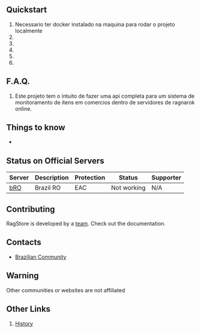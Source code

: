 ## Quickstart

1. Necessario ter docker instalado na maquina para rodar o projeto localmente
2.  
3. 
4. 
5. 
6. 

## F.A.Q.
1. Este projeto tem o intuito de fazer uma api completa para um sistema de monitoramento de itens em comercios dentro de servidores de ragnarok online.


## Things to know

* 

## Status on Official Servers

| Server | Description | Protection | Status | Supporter |
| --- | --- | --- | --- | --- |
| [bRO](https://playragnarokonlinebr.com/) | Brazil RO | EAC | Not working | N/A |

## Contributing

RagStore is developed by a [team](https://github.com/aleffmoura/Ragstore/graphs/contributors). Check out the documentation.

## Contacts

* [Brazilian Community](https://github.com/aleffmoura/Ragstore)

## **Warning**

Other communities or websites are not affiliated

## Other Links

1. [History](https://github.com/aleffmoura/Ragstore)

